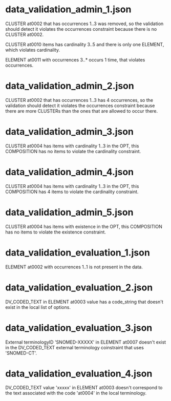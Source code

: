 # data_validation_admin_1.json

CLUSTER at0002 that has occurrences 1..3 was removed, so the validation should detect it violates the occurrences constraint because there is no CLUSTER at0002.

CLUSTER at0010 items has cardinality 3..5 and there is only one ELEMENT, which violates cardinality.

ELEMENT at0011 with occurrences 3..* occurs 1 time, that violates occurrences.

# data_validation_admin_2.json

CLUSTER at0002 that has occurrences 1..3 has 4 occurrences, so the validation should detect it violates the occurrences constraint because there are more CLUSTERs than the ones that are allowed to occur there.

# data_validation_admin_3.json

CLUSTER at0004 has items with cardinality 1..3 in the OPT, this COMPOSITION has no items to violate the cardinality constraint.

# data_validation_admin_4.json

CLUSTER at0004 has items with cardinality 1..3 in the OPT, this COMPOSITION has 4 items to violate the cardinality constraint.

# data_validation_admin_5.json

CLUSTER at0004 has items with existence in the OPT, this COMPOSITION has no items to violate the existence constraint.

# data_validation_evaluation_1.json

ELEMENT at0002 with occurrences 1..1 is not present in the data.

# data_validation_evaluation_2.json

DV_CODED_TEXT in ELEMENT at0003 value has a code_string that doesn't exist in the local list of options.

# data_validation_evaluation_3.json

External terminologyID 'SNOMED-XXXXX' in ELEMENT at0007 doesn't exist in the DV_CODED_TEXT external terminology coinstraint that uses 'SNOMED-CT'.

# data_validation_evaluation_4.json

DV_CODED_TEXT value 'xxxxx' in ELEMENT at0003 doesn't correspond to the text associated with the code 'at0004' in the local terminology.
